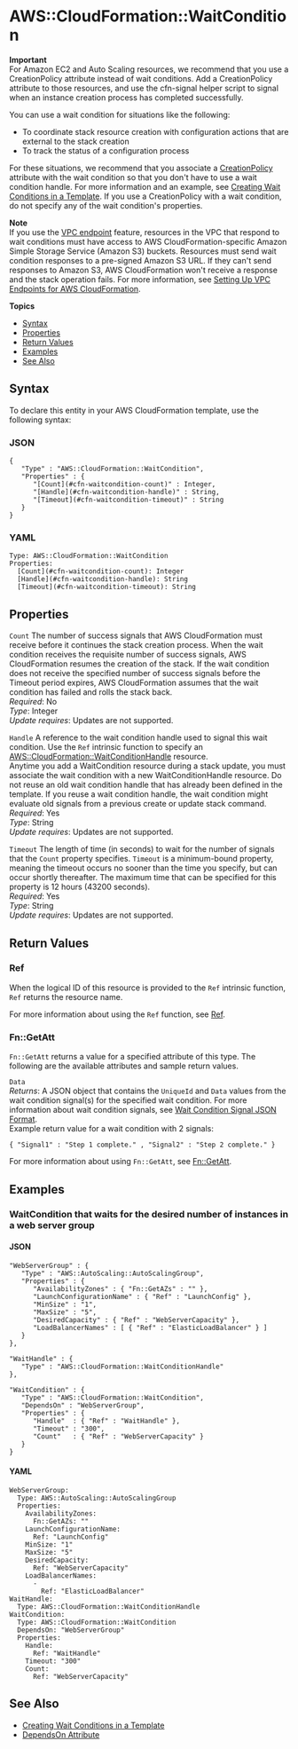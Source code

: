 # AWS::CloudFormation::WaitCondition<a name="aws-properties-waitcondition"></a>

**Important**  
For Amazon EC2 and Auto Scaling resources, we recommend that you use a CreationPolicy attribute instead of wait conditions\. Add a CreationPolicy attribute to those resources, and use the cfn\-signal helper script to signal when an instance creation process has completed successfully\.

You can use a wait condition for situations like the following:
+ To coordinate stack resource creation with configuration actions that are external to the stack creation
+ To track the status of a configuration process

For these situations, we recommend that you associate a [CreationPolicy](aws-attribute-creationpolicy.md) attribute with the wait condition so that you don't have to use a wait condition handle\. For more information and an example, see [Creating Wait Conditions in a Template](using-cfn-waitcondition.md)\. If you use a CreationPolicy with a wait condition, do not specify any of the wait condition's properties\.

**Note**  
If you use the [VPC endpoint](https://docs.aws.amazon.com/vpc/latest/userguide/vpc-endpoints.html) feature, resources in the VPC that respond to wait conditions must have access to AWS CloudFormation\-specific Amazon Simple Storage Service \(Amazon S3\) buckets\. Resources must send wait condition responses to a pre\-signed Amazon S3 URL\. If they can't send responses to Amazon S3, AWS CloudFormation won't receive a response and the stack operation fails\. For more information, see [Setting Up VPC Endpoints for AWS CloudFormation](cfn-vpce-bucketnames.md)\.

**Topics**
+ [Syntax](#aws-resource-cloudformation-waitcondition-syntax)
+ [Properties](#w4ab1c21c10c51c42c17)
+ [Return Values](#w4ab1c21c10c51c42c19)
+ [Examples](#w4ab1c21c10c51c42c21)
+ [See Also](#w4ab1c21c10c51c42c23)

## Syntax<a name="aws-resource-cloudformation-waitcondition-syntax"></a>

To declare this entity in your AWS CloudFormation template, use the following syntax:

### JSON<a name="aws-resource-cloudformation-waitcondition-syntax.json"></a>

```
{
   "Type" : "AWS::CloudFormation::WaitCondition",
   "Properties" : {
      "[Count](#cfn-waitcondition-count)" : Integer,
      "[Handle](#cfn-waitcondition-handle)" : String,
      "[Timeout](#cfn-waitcondition-timeout)" : String
   }
}
```

### YAML<a name="aws-resource-cloudformation-waitcondition-syntax.yaml"></a>

```
Type: AWS::CloudFormation::WaitCondition
Properties: 
  [Count](#cfn-waitcondition-count): Integer
  [Handle](#cfn-waitcondition-handle): String
  [Timeout](#cfn-waitcondition-timeout): String
```

## Properties<a name="w4ab1c21c10c51c42c17"></a>

`Count`  <a name="cfn-waitcondition-count"></a>
The number of success signals that AWS CloudFormation must receive before it continues the stack creation process\. When the wait condition receives the requisite number of success signals, AWS CloudFormation resumes the creation of the stack\. If the wait condition does not receive the specified number of success signals before the Timeout period expires, AWS CloudFormation assumes that the wait condition has failed and rolls the stack back\.  
*Required*: No  
*Type*: Integer  
*Update requires*: Updates are not supported\.

`Handle`  <a name="cfn-waitcondition-handle"></a>
A reference to the wait condition handle used to signal this wait condition\. Use the `Ref` intrinsic function to specify an [AWS::CloudFormation::WaitConditionHandle](aws-properties-waitconditionhandle.md) resource\.  
Anytime you add a WaitCondition resource during a stack update, you must associate the wait condition with a new WaitConditionHandle resource\. Do not reuse an old wait condition handle that has already been defined in the template\. If you reuse a wait condition handle, the wait condition might evaluate old signals from a previous create or update stack command\.  
*Required*: Yes  
*Type*: String  
*Update requires*: Updates are not supported\.

`Timeout`  <a name="cfn-waitcondition-timeout"></a>
The length of time \(in seconds\) to wait for the number of signals that the `Count` property specifies\. `Timeout` is a minimum\-bound property, meaning the timeout occurs no sooner than the time you specify, but can occur shortly thereafter\. The maximum time that can be specified for this property is 12 hours \(43200 seconds\)\.  
*Required*: Yes  
*Type*: String  
*Update requires*: Updates are not supported\.

## Return Values<a name="w4ab1c21c10c51c42c19"></a>

### Ref<a name="w4ab1c21c10c51c42c19b2"></a>

When the logical ID of this resource is provided to the `Ref` intrinsic function, `Ref` returns the resource name\.

For more information about using the `Ref` function, see [Ref](intrinsic-function-reference-ref.md)\.

### Fn::GetAtt<a name="w4ab1c21c10c51c42c19b4"></a>

`Fn::GetAtt` returns a value for a specified attribute of this type\. The following are the available attributes and sample return values\.

`Data`  
*Returns*: A JSON object that contains the `UniqueId` and `Data` values from the wait condition signal\(s\) for the specified wait condition\. For more information about wait condition signals, see [Wait Condition Signal JSON Format](using-cfn-waitcondition.md#using-cfn-waitcondition-signaljson)\.  
Example return value for a wait condition with 2 signals:  

```
{ "Signal1" : "Step 1 complete." , "Signal2" : "Step 2 complete." } 
```

For more information about using `Fn::GetAtt`, see [Fn::GetAtt](intrinsic-function-reference-getatt.md)\.

## Examples<a name="w4ab1c21c10c51c42c21"></a>

### WaitCondition that waits for the desired number of instances in a web server group<a name="w4ab1c21c10c51c42c21b2"></a>

#### JSON<a name="aws-resource-cloudformation-waitcondition-example.json"></a>

```
"WebServerGroup" : {
   "Type" : "AWS::AutoScaling::AutoScalingGroup",
   "Properties" : {
      "AvailabilityZones" : { "Fn::GetAZs" : "" },
      "LaunchConfigurationName" : { "Ref" : "LaunchConfig" },
      "MinSize" : "1",
      "MaxSize" : "5",
      "DesiredCapacity" : { "Ref" : "WebServerCapacity" },
      "LoadBalancerNames" : [ { "Ref" : "ElasticLoadBalancer" } ]
   }
},

"WaitHandle" : {
   "Type" : "AWS::CloudFormation::WaitConditionHandle"
},

"WaitCondition" : {
   "Type" : "AWS::CloudFormation::WaitCondition",
   "DependsOn" : "WebServerGroup",
   "Properties" : {
      "Handle"  : { "Ref" : "WaitHandle" },
      "Timeout" : "300",
      "Count"   : { "Ref" : "WebServerCapacity" }
   }
}
```

#### YAML<a name="aws-resource-cloudformation-waitcondition-example.yaml"></a>

```
WebServerGroup: 
  Type: AWS::AutoScaling::AutoScalingGroup
  Properties: 
    AvailabilityZones: 
      Fn::GetAZs: ""
    LaunchConfigurationName: 
      Ref: "LaunchConfig"
    MinSize: "1"
    MaxSize: "5"
    DesiredCapacity: 
      Ref: "WebServerCapacity"
    LoadBalancerNames: 
      - 
        Ref: "ElasticLoadBalancer"
WaitHandle: 
  Type: AWS::CloudFormation::WaitConditionHandle
WaitCondition: 
  Type: AWS::CloudFormation::WaitCondition
  DependsOn: "WebServerGroup"
  Properties: 
    Handle: 
      Ref: "WaitHandle"
    Timeout: "300"
    Count: 
      Ref: "WebServerCapacity"
```

## See Also<a name="w4ab1c21c10c51c42c23"></a>
+ [Creating Wait Conditions in a Template](using-cfn-waitcondition.md)
+ [DependsOn Attribute](aws-attribute-dependson.md)